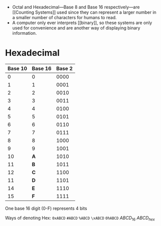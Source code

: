 - Octal and Hexadecimal—Base 8 and Base 16 respectively—are [[Counting Systems]] used since they can represent a larger number in a smaller number of characters for humans to read.
- A computer only ever interprets [[binary]], so these systems are only used for convenience and are another way of displaying binary information.

# Hexadecimal
| Base 10 | Base 16 | Base 2 |
| -       | -       | -      |
| 0       | 0       | 0000   |
| 1       | 1       | 0001   |
| 2       | 2       | 0010   |
| 3       | 3       | 0011   |
| 4       | 4       | 0100   |
| 5       | 5       | 0101   |
| 6       | 6       | 0110   |
| 7       | 7       | 0111   |
| 8       | 8       | 1000   |
| 9       | 9       | 1001   |
| 10      | **A**   | 1010   |
| 11      | **B**   | 1011   |
| 12      | **C**   | 1100   |
| 11      | **D**   | 1101   |
| 14      | **E**   | 1110   |
| 15      | **F**   | 1111   |

One base 16 digit (0-F) represents 4 bits

Ways of denoting Hex:
`0xABCD`
`#ABCD`
`%ABCD`
`\xABCD`
`0hABCD`
$ABCD_{16}$
$ABCD_{hex}$